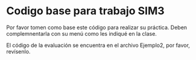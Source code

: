 # Codigo base para trabajo SIM3
Por favor tomen como base este código para realizar su práctica.
Deben complemnentarla con su menú como les indiqué en la clase.

El código de la evaluación se encuentra en el archivo Ejemplo2, por favor, revísenlo.
